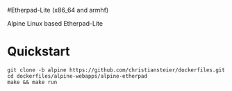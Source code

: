 #Etherpad-Lite (x86_64 and armhf)

Alpine Linux based Etherpad-Lite

# Quickstart #

```
git clone -b alpine https://github.com/christiansteier/dockerfiles.git
cd dockerfiles/alpine-webapps/alpine-etherpad
make && make run
```
